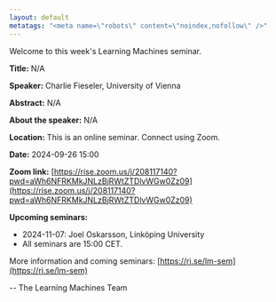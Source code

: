 ```yaml
---
layout: default
metatags: "<meta name=\"robots\" content=\"noindex,nofollow\" />"
---
```

Welcome to this week's Learning Machines seminar.

**Title:** N/A

**Speaker:** Charlie Fieseler, University of Vienna

**Abstract:** N/A

**About the speaker:** N/A

**Location:** This is an online seminar. Connect using Zoom.

**Date:** 2024-09-26 15:00

**Zoom link:** [https://rise.zoom.us/j/208117140?pwd=aWh6NFRKMkJNLzBjRWtZTDlvWGw0Zz09](https://rise.zoom.us/j/208117140?pwd=aWh6NFRKMkJNLzBjRWtZTDlvWGw0Zz09)

**Upcoming seminars:**

* 2024-11-07: Joel Oskarsson, Linköping University
* All seminars are 15:00 CET.

More information and coming seminars: [https://ri.se/lm-sem](https://ri.se/lm-sem)

-- The Learning Machines Team

